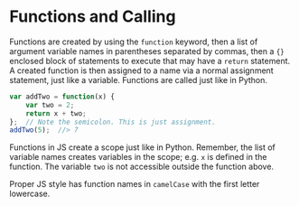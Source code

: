 # Functions and Calling
Functions are created by using the `function` keyword, then a list of argument variable names in parentheses separated by commas, then a `{}` enclosed block of statements to execute that may have a `return` statement.
A created function is then assigned to a name via a normal assignment statement, just like a variable.
Functions are called just like in Python.
```js
var addTwo = function(x) {
    var two = 2;
    return x + two;
};  // Note the semicolon. This is just assignment.
addTwo(5);  //> 7
```

Functions in JS create a scope just like in Python.
Remember, the list of variable names creates variables in the scope; e.g. `x` is defined in the function.
The variable `two` is not accessible outside the function above.

Proper JS style has function names in `camelCase` with the first letter lowercase.
